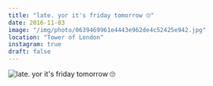 ```yaml
---
title: "late. yor it's friday tomorrow 🙄"
date: 2016-11-03
image: "/img/photo/0639469961e4443e962de4c52425e942.jpg"
location: "Tower of London"
instagram: true
draft: false
---
```


![late. yor it's friday tomorrow 🙄](/img/photo/0639469961e4443e962de4c52425e942.jpg)

